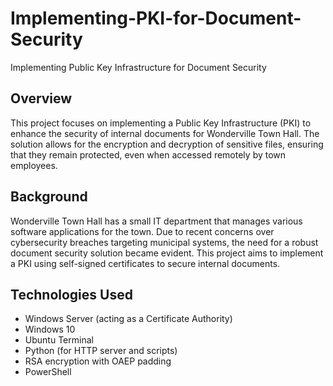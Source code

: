 # Implementing-PKI-for-Document-Security
Implementing Public Key Infrastructure for Document Security

## Overview

This project focuses on implementing a Public Key Infrastructure (PKI) to enhance the security of internal documents for Wonderville Town Hall. The solution allows for the encryption and decryption of sensitive files, ensuring that they remain protected, even when accessed remotely by town employees.

## Background

Wonderville Town Hall has a small IT department that manages various software applications for the town. Due to recent concerns over cybersecurity breaches targeting municipal systems, the need for a robust document security solution became evident. This project aims to implement a PKI using self-signed certificates to secure internal documents.

## Technologies Used

- Windows Server (acting as a Certificate Authority)
- Windows 10
- Ubuntu Terminal
- Python (for HTTP server and scripts)
- RSA encryption with OAEP padding
- PowerShell

